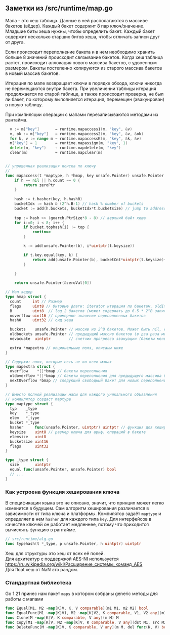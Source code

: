 ## Заметки из /src/runtime/map.go

Мапа - это хеш таблица. Данные в ней располагаются в массиве бакетов (вёдер).
Каждый бакет содержит 8 пар ключ/значение. Младшие биты хеша нужны, чтобы определить бакет. 
Каждый бакет содержит несколько старших битов хеша, чтобы отличать записи друг от друга. 

Если происходит переполнение бакета и в нем необходимо хранить больше 8 значений происходит связывание бакетов.
Когда хеш таблица растет, происходит аллокация нового массива бакетов, с удвоенным размером.
Бакеты постепенно копируются из старого массива бакетов в новый массив бакетов. 

Итерация по мапе возвращает ключи в порядке обхода, ключи никогда не перемещаются внутри бакета.
При увеличении таблицы итерация продолжается по старой таблице, а также происходит проверка, не был ли бакет, по которому выполняется итерация, перемещен (эвакуирован) в новую таблицу.

При компиляции операции с мапами перезаписываются методами из рантайма.
```go
  v := m["key"]       → runtime.mapaccess1(m, "key", &v)
  v, ok := m["key"]   → runtime.mapaccess2(m, "key", &v, &ok)
  for k, v := range m → runtime.mapaccessK(m, "key", &k, &v)
  m["key"] = 1        → runtime.mapassign(m, "key", 1)
  delete(m, "key")    → runtime.mapdelete(m, "key")
  clear(m)            → runtime.mapclear(m)
```

```go

// упрощенная реализация поиска по ключу
// 
func mapaccess(t *maptype, h *hmap, key unsafe.Pointer) unsafe.Pointer {
	if h == nil || h.count == 0 {
		return zeroPtr
	}
	
	hash := t.hasher(key, h.hash0) 
	bucketIdx := hash & (2^h.B-1) // hash % number of buckets
    bucket := add(h.buckets, bucketIdx*t.bucketsize) // jump to address
	
	top := hash >> (goarch.PtrSize*8 - 8) // верхний байт хеша
	for i:=0; i < 8; i++ {
	    if bucket.tophash[i] != top {
		    continue
		}

        k := add(unsafe.Pointer(b), i*uintptr(t.keysize))

        if t.key.equal(key, k) {
            return add(unsafe.Pointer(b), bucketCnt*uintptr(t.keysize)+i*uintptr(t.elemsize))
        }
	    
	}

    return unsafe.Pointer(&zeroVal[0])

```


```go
// Мап хедер
type hmap struct {
  count     int // Размер 
  flags     uint8 // битовые флаги: iterator итерация по бакетам, oldIterator итерация по старым бакетам, hashWriting запись, sameSizeGrow рост в тот же самый рамер 
  B         uint8  // log_2 бакетов (может содержать до 6.5 * 2^B записей)
  noverflow uint16 // примерное значение переполненных бакетов
  hash0     uint32 // сид хеша

  buckets    unsafe.Pointer // массив из 2^B бакетов. Может быть nil, если count==0.
  oldbuckets unsafe.Pointer // предыдущий массив бакетов (в два раза меньший), не nil только в процессе роста
  nevacuate  uintptr        // счетчик прогресса эвакуации (бакеты меньше этого уже были эвакуированы)

  extra *mapextra // опциональные поля, описаны ниже
}

// Содержит поля, которые есть не во всех мапах
type mapextra struct {
  overflow    *[]*bmap // бакеты переполнения
  oldoverflow *[]*bmap // бакеты переполнения для предыдущего массива бакетов
  nextOverflow *bmap // следующий свободный бакет для новых переполнений
}

// Вместо полной реализации мапы для каждого уникального объявления 
// компилятор создаст maptype 
type maptype struct {
  typ    _type
  key    *_type
  elem   *_type
  bucket *_type 
  hasher     func(unsafe.Pointer, uintptr) uintptr // функция для хеширования ключа
  keysize    uint8 // размер ключа для ариф. операций в бакете  
  elemsize   uint8  
  bucketsize uint16
  flags      uint32
}

type _type struct {
  size       uintptr
  equal func(unsafe.Pointer, unsafe.Pointer) bool
  // ...
}

```

### Как устроена функция хеширования ключа

В спецификации языка это не описано, значит, что принцип может легко изменится в будущем.
Сам алгоритм хеширования различается в зависимости от типа ключа и платформы.
Компилятор задаёт `maptype` и определяет в нем `hasher` для каждого типа `key`. 
Для интерфейсов в качестве ключей он работает медленнее, потому что приходится вычислять функцию в рантайме. 

```go
// src/runtime/alg.go
func typehash(t *_type, p unsafe.Pointer, h uintptr) uintptr

```

Хеш для структуры это хеш от всех её полей.  
Для архитектур с поддержкой AES-NI используется https://ru.wikipedia.org/wiki/Расширение_системы_команд_AES  
Для float хеш от NaN это рандом.  


### Стандартная библиотека

Go 1.21 принес нам пакет `maps` в котором собраны generic методы для работы с мапами

```go
func Equal[M1, M2 ~map[K]V, K, V comparable](m1 M1, m2 M2) bool
func EqualFunc[M1 ~map[K]V1, M2 ~map[K]V2, K comparable, V1, V2 any](m1 M1, m2 M2, eq func(V1, V2) bool) bool
func Clone[M ~map[K]V, K comparable, V any](m M) M
func Copy[M1 ~map[K]V, M2 ~map[K]V, K comparable, V any](dst M1, src M2)
func DeleteFunc[M ~map[K]V, K comparable, V any](m M, del func(K, V) bool)
```
